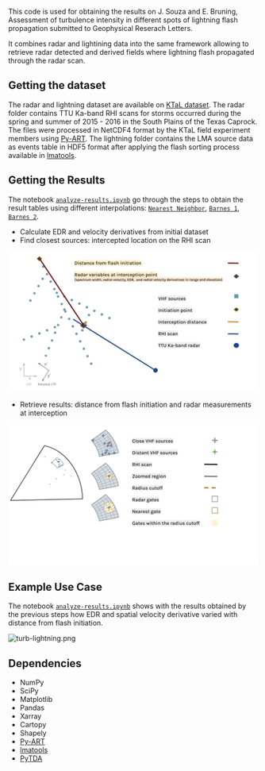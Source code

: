 This code is used for obtaining the results on J. Souza and E. Bruning, Assessment of turbulence intensity in different spots of lightning flash propagation submitted to Geophysical Reserach Letters. 

It combines radar and lightining data into the same framework allowing to retrieve radar detected and derived fields where lightning flash propagated through the radar scan.

Getting the dataset
--------

The radar and lightning dataset are available on [KTaL dataset](zenodo). The radar folder contains TTU Ka-band RHI scans for storms occurred during the spring and summer of 2015 - 2016 in the South Plains of the Texas Caprock. The files were processed in NetCDF4 format by the KTaL field experiment members using [Py-ART](https://github.com/ARM-DOE/pyart). The lightning folder contains the LMA source data as events table in HDF5 format after applying the flash sorting process available in [lmatools](https://github.com/deeplycloudy/lmatools).

Getting the Results
--------
The notebook [`analyze-results.ipynb`](analyze-results.ipynb) go through the steps to obtain the result tables using different interpolations: [`Nearest Neighbor`](turbulence_table_nearestneighbor.csv), [`Barnes 1`](turbulence_table_objectiveanalysis1.csv), [`Barnes 2`](turbulence_table_objectiveanalysis2.csv).

* Calculate EDR and velocity derivatives from initial dataset
* Find closest sources: intercepted location on the RHI scan

![interp_calc.png](interp_calc.jpg)
 
* Retrieve results: distance from flash initiation and radar measurements at interception

![interp_sources.png](interp_sources.jpg)

Example Use Case
--------
The notebook [`analyze-results.ipynb`](analyze-results.ipynb) shows with the results obtained by the previous steps how EDR and spatial velocity derivative varied with distance from flash initiation.

![turb-lightning.png](turb-lightning.png)

Dependencies
--------
 * NumPy
 * SciPy
 * Matplotlib
 * Pandas
 * Xarray
 * Cartopy
 * Shapely
 * [Py-ART](https://github.com/ARM-DOE/pyart)
 * [lmatools](https://github.com/deeplycloudy/lmatools)
 * [PyTDA](https://github.com/nasa/PyTDA)
 
